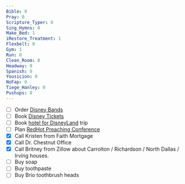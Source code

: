 ```yaml
---
Bible: 0
Pray: 0
Scripture_Typer: 0
Sing_Hymns: 0
Make_Bed: 1
iRestore_Treatment: 1
Flexbelt: 0
Gym: 1
Run: 0
Clean_Room: 0
Headway: 0
Spanish: 0
Yousicion: 0
NoFap: 0
Tiege_Hanley: 0
Pushups: 0
---
```


- [ ] Order [Disney Bands](https://disneyland.disney.go.com/guest-services/magicband-plus/)
- [ ] Book [Disney Tickets](https://disneyland.disney.go.com/admission/tickets/)
- [ ] Book [hotel for DisneyLand](https://disneyland.disney.go.com/hotels/) trip
- [ ] Plan [RedHot Preaching Conference](https://veritybaptist.com/red-hot-preaching-conference/)
- [x] Call Kristen from Faith Mortgage
- [x] Call Dr. Chestnut Office
- [x] Call Britney from  Zillow about Carrolton / Richardson / North Dallas / Irving houses.
- [ ] Buy soap
- [ ] Buy toothpaste
- [ ] Buy Brio toothbrush heads